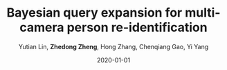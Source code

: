---
title: "Bayesian query expansion for multi-camera person re-identification"
collection: publications
permalink: /publication/2020-01-01-Bayesian-query-expansion-for-multi-camera-person-re-identification
date: 2020-01-01
venue: 'Pattern Recognition Letters'
author: 'Yutian Lin,  <strong>Zhedong Zheng</strong>,  Hong Zhang,  Chenqiang Gao,  Yi Yang'
citation: ' Yutian Lin,  Zhedong Zheng,  Hong Zhang,  Chenqiang Gao,  Yi Yang, &quot;Bayesian query expansion for multi-camera person re-identification.&quot; Pattern Recognition Letters, 2020.'
---